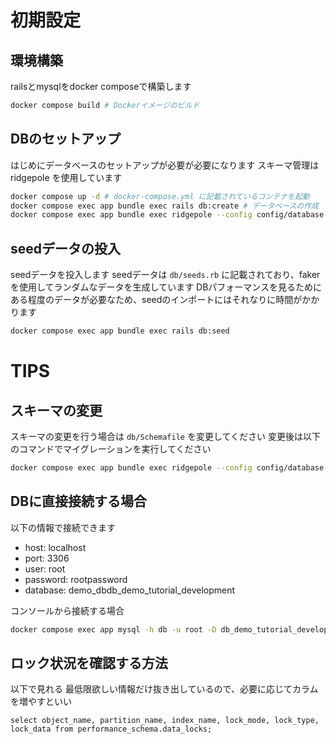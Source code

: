 # 初期設定

## 環境構築

railsとmysqlをdocker composeで構築します

```bash
docker compose build # Dockerイメージのビルド
```

## DBのセットアップ
はじめにデータベースのセットアップが必要が必要になります
スキーマ管理は ridgepole を使用しています

```bash
docker compose up -d # docker-compose.yml に記載されているコンテナを起動
docker compose exec app bundle exec rails db:create # データベースの作成
docker compose exec app bundle exec ridgepole --config config/database.yml --file db/Schemafile --apply # マイグレーションの実行
```

## seedデータの投入
seedデータを投入します
seedデータは `db/seeds.rb` に記載されており、fakerを使用してランダムなデータを生成しています
DBパフォーマンスを見るためにある程度のデータが必要なため、seedのインポートにはそれなりに時間がかかります

```bash
docker compose exec app bundle exec rails db:seed
```

# TIPS
## スキーマの変更
スキーマの変更を行う場合は `db/Schemafile` を変更してください
変更後は以下のコマンドでマイグレーションを実行してください

```bash
docker compose exec app bundle exec ridgepole --config config/database.yml --file db/Schemafile --apply
```

## DBに直接接続する場合

以下の情報で接続できます

- host: localhost
- port: 3306
- user: root
- password: rootpassword
- database: demo_dbdb_demo_tutorial_development

コンソールから接続する場合

```bash
docker compose exec app mysql -h db -u root -D db_demo_tutorial_development -p
```

## ロック状況を確認する方法
以下で見れる
最低限欲しい情報だけ抜き出しているので、必要に応じてカラムを増やすといい
```
select object_name, partition_name, index_name, lock_mode, lock_type, lock_data from performance_schema.data_locks;
```